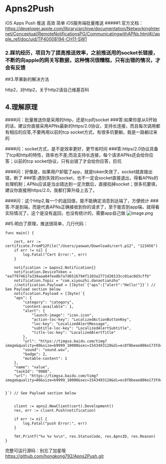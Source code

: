 # Apns2Push
iOS Apps Push 推送 高效 简单
iOS服务端批量推送
#####1.官方文档：
https://developer.apple.com/library/archive/documentation/NetworkingInternet/Conceptual/RemoteNotificationsPG/CommunicatingwithAPNs.html#//apple_ref/doc/uid/TP40008194-CH11-SW1
### 2.踩坑经历，项目为了提高推送效率，之前推送用的socket长链接，不断的向apple的网关写数据，这种情况很糟糕，只有出错的情况，才会有反馈

##3.苹果新的解决方法

http2，对http2，关于http2请自己维基百科
## 4.理解原理
####问：批量推送你是采用的http，还是tcp的socket
###答:如果你是从0开始的话，建议你直接采用APNs最新的https/2.0协议，支持长连接，而且每次调用都有相应的应答,不要再用以前的tcp socket方式，有很多坑要躺，我是一路躺过来的 

####问：socket方式，是不是效率更好，更节省时间
###答:https/2.0协议具备了tcp和http的特性，效率也不差;而且支持长连接，每个请求APNs还会给你应答；以前的tcp socket协议，只有出错了才会给你应答，巨坑

####问：好像是，如果用户卸载了app，就是token失效了，socket就直接出错，断了
###答:遇到失效的socket，也不一定会socket直接退出，得看APNs的处理机制；APNs应该是当出错达到一定次数后，直接掐掉socket；很多坑要填，建议你直接用https/2.0，我都打算升级上去了。

####问：这个http2,每一个的返回值，能不能确定消息到达端了，方便统计
###答:不是到端，而是代表APNs正确接收到你的请求了，至于能否到app端，就得看实际情况了，这个是没有返回，也没有统计的，需要app自己做
![image.png](https://upload-images.jianshu.io/upload_images/2581808-6aa59bed198cc190.png?imageMogr2/auto-orient/strip%7CimageView2/2/w/1240)

##5.明白了原理，推送很简单，几行代码：
```
func main() {

	cert, err := certificate.FromP12File("/Users/yaowan/Downloads/cert.p12", "123456")
	if err != nil {
		log.Fatal("Cert Error:", err)
	}

	notification := &apns2.Notification{}
	notification.DeviceToken = "ea7f974617a338aaa84fee8b7a7d6516794f1103a2771d20133cc01ac0d3cffb"
	notification.Topic = "com.xiyouzhi.danaotianzhu"
	//notification.Payload = []byte(`{"aps":{"alert":"Hello!"}}`) // See Payload section below
	notification.Payload = []byte(`{
    "aps": {
        "category": "category",
        "content-available": 1,
        "alert": {
            "launch-image": "icon.icon",
            "action-loc-key": "LocalizedActionButtonKey",
            "loc-key": "LocalizedAlertMessage",
            "subtitle-loc-key": "LocalizedAlertSubtitle",
            "title-loc-key": "LocalizedAlertTitle"
        },
        "url": "https://timgsa.baidu.com/timg?image&quality=80&size=b9999_10000&sec=1543493128&di=ec8f8beae886e173fdc763a688ce4363&imgtype=jpg&er=1&src=http%3A%2F%2Fwww.znsfagri.com%2Fuploadfile%2Feditor%2Fimage%2F20170626%2F20170626151136_11631.jpg",
        "sound": "sound.wav",
        "badge": 2,
        "mutable-content": 1
    },
    "name": "value",
    "taskId": "9988",
    "url": "https://timgsa.baidu.com/timg?image&quality=80&size=b9999_10000&sec=1543493128&di=ec8f8beae886e173fdc763a688ce4363&imgtype=jpg&er=1&src=http%3A%2F%2Fwww.znsfagri.com%2Fuploadfile%2Feditor%2Fimage%2F20170626%2F20170626151136_11631.jpg"
       

}`) // See Payload section below


	client := apns2.NewClient(cert).Development()
	res, err := client.Push(notification)

	if err != nil {
		log.Fatal("push Error:", err)
	}

	fmt.Printf("%v %v %v\n", res.StatusCode, res.ApnsID, res.Reason)
}
```
完整可运行源码：别忘了加星哦
https://github.com/hongkong792/Apns2Push.git
